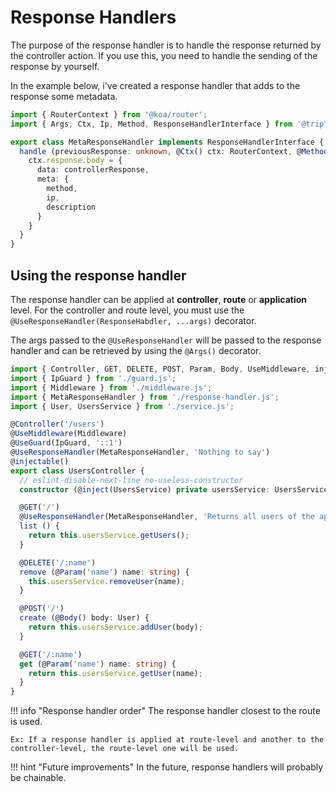 # Response Handlers

The purpose of the response handler is to handle the response returned by the controller action. If you use this, you need to handle the sending of the response by yourself.

In the example below, i've created a response handler that adds to the response some metadata. 

```ts title="response-handler.ts"
import { RouterContext } from '@koa/router';
import { Args, Ctx, Ip, Method, ResponseHandlerInterface } from '@triptyk/nfw-core';

export class MetaResponseHandler implements ResponseHandlerInterface {
  handle (previousResponse: unknown, @Ctx() ctx: RouterContext, @Method() method:string, @Ip() ip: string, @Args() [description]:[string]): void | Promise<void> {
    ctx.response.body = {
      data: controllerResponse,
      meta: {
        method,
        ip,
        description
      }
    }
  }
}
```

## Using the response handler

The response handler can be applied at **controller**, **route** or **application** level. For the controller and route level, you must use the `@UseResponseHandler(ResponseHabdler, ...args)` decorator.

The args passed to the `@UseResponseHandler` will be passed to the response handler and can be retrieved by using the `@Args()` decorator. 

```ts title="controller.ts" hl_lines="4 10 17"
import { Controller, GET, DELETE, POST, Param, Body, UseMiddleware, injectable, inject, UseGuard, UseResponseHandler } from '@triptyk/nfw-core';
import { IpGuard } from './guard.js';
import { Middleware } from './middleware.js';
import { MetaResponseHandler } from './response-handler.js';
import { User, UsersService } from './service.js';

@Controller('/users')
@UseMiddleware(Middleware)
@UseGuard(IpGuard, '::1')
@UseResponseHandler(MetaResponseHandler, 'Nothing to say')
@injectable()
export class UsersController {
  // eslint-disable-next-line no-useless-constructor
  constructor (@inject(UsersService) private usersService: UsersService) {}

  @GET('/')
  @UseResponseHandler(MetaResponseHandler, 'Returns all users of the app')
  list () {
    return this.usersService.getUsers();
  }

  @DELETE('/:name')
  remove (@Param('name') name: string) {
    this.usersService.removeUser(name);
  }

  @POST('/')
  create (@Body() body: User) {
    return this.usersService.addUser(body);
  }

  @GET('/:name')
  get (@Param('name') name: string) {
    return this.usersService.getUser(name);
  }
}
```

!!! info "Response handler order"
    The response handler closest to the route is used. 
    
    Ex: If a response handler is applied at route-level and another to the controller-level, the route-level one will be used.

!!! hint "Future improvements"
    In the future, response handlers will probably be chainable.